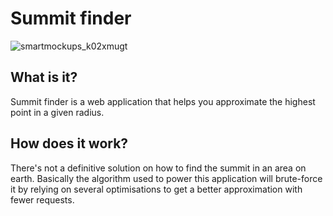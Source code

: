 # Summit finder

![smartmockups_k02xmugt](https://user-images.githubusercontent.com/20248805/64134163-bd5c8580-cddb-11e9-9300-cb5600696116.png)

## What is it?
 
Summit finder is a web application that helps you approximate the highest point in a given radius.
 
## How does it work?
 
There's not a definitive solution on how to find the summit in an area on earth.
Basically the algorithm used to power this application will brute-force it by relying on several optimisations to get a better approximation with fewer requests.
